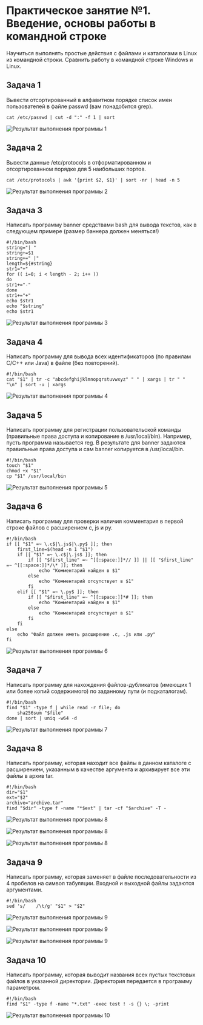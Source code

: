 # Практическое занятие №1. Введение, основы работы в командной строке

Научиться выполнять простые действия с файлами и каталогами в Linux из командной строки. Сравнить работу в командной строке Windows и Linux.

## Задача 1
Вывести отсортированный в алфавитном порядке список имен пользователей в файле passwd (вам понадобится grep).
```
cat /etc/passwd | cut -d ":" -f 1 | sort
```
![Результат выполнения программы 1](https://github.com/user-attachments/assets/b430df64-2154-4dd9-9ac8-7e566df01560)

## Задача 2
Вывести данные /etc/protocols в отформатированном и отсортированном порядке для 5 наибольших портов.
```
cat /etc/protocols | awk '{print $2, $1}' | sort -nr | head -n 5
```
![Результат выполнения программы 2](https://github.com/user-attachments/assets/48588bd1-1795-4e40-a34d-267ba9dcaa59)

## Задача 3
Написать программу banner средствами bash для вывода текстов, как в следующем примере (размер баннера должен меняться!)
```
#!/bin/bash
string="| "
string+=$1
string+=" |"
length=${#string}
str1="+"
for (( i=0; i < length - 2; i++ ))
do
str1+="-"
done
str1+="+"
echo $str1
echo "$string"
echo $str1
```
![Результат выполнения программы 3](https://github.com/user-attachments/assets/f7bd3d9b-e149-4590-a9d3-ac14d46ed96b)

## Задача 4
Написать программу для вывода всех идентификаторов (по правилам C/C++ или Java) в файле (без повторений).
```
#!/bin/bash
cat "$1" | tr -c "abcdefghijklmnopqrstuvwxyz" " " | xargs | tr " " "\n" | sort -u | xargs
```
![Результат выполнения программы 4](https://github.com/user-attachments/assets/dd0ef71b-7d90-483a-a584-a6e89456c6ff)

## Задача 5
Написать программу для регистрации пользовательской команды (правильные права доступа и копирование в /usr/local/bin). Например, пусть программа называется reg. В результате для banner задаются правильные права доступа и сам banner копируется в /usr/local/bin.
```
#!/bin/bash
touch "$1"
chmod +x "$1" 
cp "$1" /usr/local/bin
```
![Результат выполнения программы 5](https://github.com/user-attachments/assets/6a35d03c-4fde-45ee-9390-49bcfec3533f)


## Задача 6
Написать программу для проверки наличия комментария в первой строке файлов с расширением c, js и py.
```
#!/bin/bash
if [[ "$1" =~ \.c$|\.js$|\.py$ ]]; then
    first_line=$(head -n 1 "$1")
    if [[ "$1" =~ \.c$|\.js$ ]]; then
        if [[ "$first_line" =~ ^[[:space:]]*// ]] || [[ "$first_line" =~ ^[[:space:]]*/\* ]]; then
            echo "Комментарий найден в $1"
        else
            echo "Комментарий отсутствует в $1"
        fi
    elif [[ "$1" =~ \.py$ ]]; then
        if [[ "$first_line" =~ ^[[:space:]]*# ]]; then
            echo "Комментарий найден в $1"
        else
            echo "Комментарий отсутствует в $1"
        fi
    fi
else
    echo "Файл должен иметь расширение .c, .js или .py"
fi
```
![Результат выполнения программы 6](https://github.com/user-attachments/assets/26c07582-9dde-4169-a728-14277c0b87a3)


## Задача 7
Написать программу для нахождения файлов-дубликатов (имеющих 1 или более копий содержимого) по заданному пути (и подкаталогам).
```
#!/bin/bash
find "$1" -type f | while read -r file; do
    sha256sum "$file"
done | sort | uniq -w64 -d
```
![Результат выполнения программы 7](https://github.com/user-attachments/assets/ac01b522-cc5b-4df3-9007-858af1b5eead)


## Задача 8
Написать программу, которая находит все файлы в данном каталоге с расширением, указанным в качестве аргумента и архивирует все эти файлы в архив tar.
```
#!/bin/bash
dir="$1"
ext="$2"
archive="archive.tar"
find "$dir" -type f -name "*$ext" | tar -cf "$archive" -T -
```
![Результат выполнения программы 8](https://github.com/user-attachments/assets/ea82722a-37b2-47c2-a8d1-89d745faa5d5)

![Результат выполнения программы 8](https://github.com/user-attachments/assets/2e806201-d936-4111-8f9c-8cd7872a0a3f)

![Результат выполнения программы 8](https://github.com/user-attachments/assets/3715f57a-92f9-4f6b-a411-98c8fa675269)


## Задача 9
Написать программу, которая заменяет в файле последовательности из 4 пробелов на символ табуляции. Входной и выходной файлы задаются аргументами.
```
#!/bin/bash
sed 's/    /\t/g' "$1" > "$2"
```
![Результат выполнения программы 9](https://github.com/user-attachments/assets/e9f09d14-5f5a-432f-b684-d012a013646c)

![Результат выполнения программы 9](https://github.com/user-attachments/assets/45312c59-2613-4125-a758-6434df5e4345)

![Результат выполнения программы 9](https://github.com/user-attachments/assets/805c5f79-d50d-46a9-8d9f-cbeabd1aa535)

## Задача 10
Написать программу, которая выводит названия всех пустых текстовых файлов в указанной директории. Директория передается в программу параметром.
```
#!/bin/bash
find "$1" -type f -name "*.txt" -exec test ! -s {} \; -print
```
![Результат выполнения программы 10](https://github.com/user-attachments/assets/8e1cc87a-3184-442d-b550-b93cb2e21b4b)

